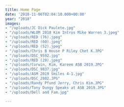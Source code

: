 ```yaml
---
title: Home Page
date: '2018-11-06T02:04:10.000+00:00'
year: "2018"
images:
- "/uploads/JC Dick Paulete.jpg"
- "/uploads/WLOM 2018 Kim Intros Mike Warren 3.jpeg"
- "/uploads/RED (76).jpeg"
- "/uploads/RED (60).jpeg"
- "/uploads/RED (52).jpeg"
- "/uploads/Chris B House P Riley Chet K.JPG"
- "/uploads/DSC_9592.jpg"
- "/uploads/RED (29).jpeg"
- "/uploads/Corwin, Kim, Kareem ASB 2019.JPG"
- "/uploads/DSC_9837.jpg"
- "/uploads/ASM 2019 Smiles 4-1.jpg"
- "/uploads/DSC_2802.JPG"
- "/uploads/Randy Pfund Jerry, Chris Kim.JPG"
- "/uploads/Tony Dungy Speaks at ASB 2019.JPG"
- "/uploads/Dell and Fam.jpg"

---
```

